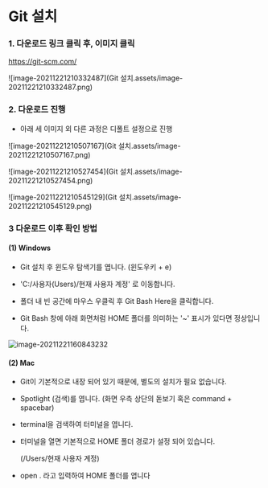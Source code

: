 # Git 설치

### 1. 다운로드 링크 클릭 후, 이미지 클릭

https://git-scm.com/



![image-20211221210332487](Git 설치.assets/image-20211221210332487.png)

### 2. 다운로드 진행

- 아래 세 이미지 외 다른 과정은 디폴트 설정으로 진행

![image-20211221210507167](Git 설치.assets/image-20211221210507167.png)

![image-20211221210527454](Git 설치.assets/image-20211221210527454.png)

![image-20211221210545129](Git 설치.assets/image-20211221210545129.png)

### 3 다운로드 이후 확인 방법

#### (1) Windows

- Git 설치 후 윈도우 탐색기를 엽니다. (윈도우키 + e)
- 'C:/사용자(Users)/현재 사용자 계정' 로 이동합니다.

- 폴더 내 빈 공간에 마우스 우클릭 후 Git Bash Here을 클릭합니다.

- Git Bash 창에 아래 화면처럼 HOME 폴더를 의미하는 '~' 표시가 있다면 정상입니다.

  

![image-20211221160843232](C:\Users\hanju\AppData\Roaming\Typora\typora-user-images\image-20211221160843232.png)



#### (2) Mac

- Git이 기본적으로 내장 되어 있기 때문에, 별도의 설치가 필요 없습니다.
- Spotlight (검색)를 엽니다. (화면 우측 상단의 돋보기 혹은 command + spacebar)

- terminal을 검색하여 터미널을 엽니다.

- 터미널을 열면 기본적으로 HOME 폴더 경로가 설정 되어 있습니다.

  (/Users/현재 사용자 계정)

- open . 라고 입력하여 HOME 폴더를 엽니다

